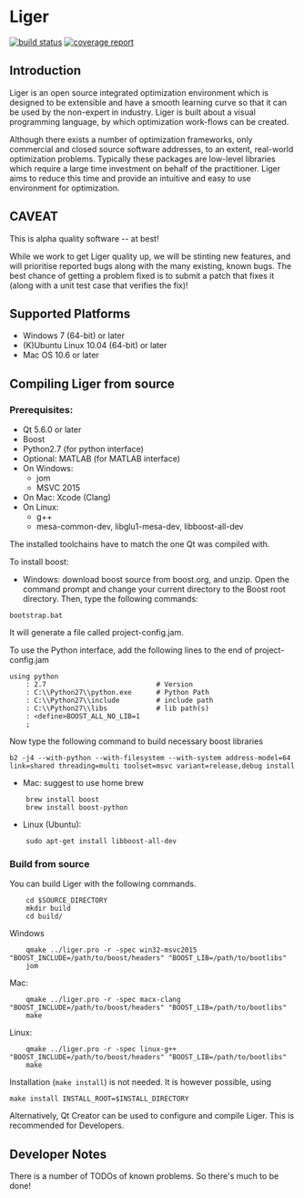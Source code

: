 # Liger

[![build status](http://ligerdev.sheffield.ac.uk/liger-development-team/liger/badges/develop/build.svg)](http://ligerdev.sheffield.ac.uk/liger-development-team/liger/commits/master) 
[![coverage report](http://ligerdev.sheffield.ac.uk/liger-development-team/liger/badges/develop/coverage.svg)](http://ligerdev.sheffield.ac.uk/liger-development-team/liger/commits/master)

## Introduction

Liger is an open source integrated optimization environment which is designed to be extensible and have a smooth learning curve so that it can be used by the non-expert in industry. Liger is built about a visual programming language, by which optimization work-flows can be created.

Although there exists a number of optimization frameworks, only commercial and closed source software addresses, to an extent, real-world optimization problems. Typically these packages are low-level libraries which require a large time investment on behalf of the practitioner. Liger aims to reduce this time and provide an intuitive and easy to use environment for optimization.

## CAVEAT

This is alpha quality software -- at best!  

While we work to get Liger quality up, we will be stinting new
features, and will prioritise reported bugs along with the many
existing, known bugs.  The best chance of getting a problem fixed is
to submit a patch that fixes it (along with a unit test case that
verifies the fix)!

## Supported Platforms

* Windows 7 (64-bit) or later
* (K)Ubuntu Linux 10.04 (64-bit) or later
* Mac OS 10.6 or later

## Compiling Liger from source

### Prerequisites:

   * Qt 5.6.0 or later
   * Boost 
   * Python2.7 (for python interface)
   * Optional: MATLAB (for MATLAB interface)
   * On Windows:
     - jom
     - MSVC 2015
   * On Mac: Xcode (Clang)
   * On Linux: 
     - g++
     - mesa-common-dev, libglu1-mesa-dev, libboost-all-dev

The installed toolchains have to match the one Qt was compiled with.

To install boost:
* Windows: download boost source from boost.org, and unzip. Open the command prompt and change your current directory to the Boost root directory. Then, type the following commands:
```
bootstrap.bat
```
It will generate a file called project-config.jam. 

To use the Python interface, add the following lines to the end of project-config.jam

```
using python 
    : 2.7                           # Version
    : C:\\Python27\\python.exe      # Python Path
    : C:\\Python27\\include         # include path
    : C:\\Python27\\libs            # lib path(s)
    : <define>BOOST_ALL_NO_LIB=1
    ;
```

Now type the following command to build necessary boost libraries 
```
b2 -j4 --with-python --with-filesystem --with-system address-model=64 link=shared threading=multi toolset=msvc variant=release,debug install
```

* Mac: suggest to use home brew
```
    brew install boost
    brew install boost-python
```
* Linux (Ubuntu): 
```
    sudo apt-get install libboost-all-dev
```

### Build from source

You can build Liger with the following commands.
```
    cd $SOURCE_DIRECTORY
    mkdir build
    cd build/
```

Windows 
```
    qmake ../liger.pro -r -spec win32-msvc2015 "BOOST_INCLUDE=/path/to/boost/headers" "BOOST_LIB=/path/to/bootlibs"
    jom
```

Mac: 
```
    qmake ../liger.pro -r -spec macx-clang "BOOST_INCLUDE=/path/to/boost/headers" "BOOST_LIB=/path/to/bootlibs"
    make 
```

Linux: 
```
    qmake ../liger.pro -r -spec linux-g++ "BOOST_INCLUDE=/path/to/boost/headers" "BOOST_LIB=/path/to/bootlibs"
    make 
```

Installation (```make install```) is not needed. It is however possible, using

``` 
make install INSTALL_ROOT=$INSTALL_DIRECTORY 
```

Alternatively, Qt Creator can be used to configure and compile Liger. This 
is recommended for Developers.

## Developer Notes

There is a number of TODOs of known problems. So there's much to be done!
